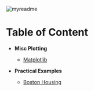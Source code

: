 ![myreadme](https://user-images.githubusercontent.com/70707092/95544092-d0b72880-09bf-11eb-90f7-bdca493307f7.png)

# Table of Content


- **Misc Plotting**

    - [Matplotlib](https://github.com/mareksturek/data-visualization/blob/main/notebooks/viz_matplotlib_plotting.ipynb)   
   


- **Practical Examples**

    - [Boston Housing](https://github.com/mareksturek/data-visualization/blob/main/notebooks/viz_boston_housing.ipynb)   
   